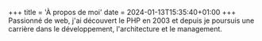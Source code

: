 +++
title = 'À propos de moi'
date = 2024-01-13T15:35:40+01:00
+++
Passionné de web, j'ai découvert le PHP en 2003 et depuis je poursuis une carrière dans le développement, l'architecture
et le management.